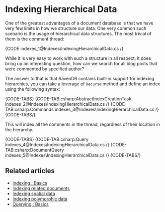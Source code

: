 # Indexing Hierarchical Data

One of the greatest advantages of a document database is that we have very few limits in how we structure our data. One very common such scenario is the usage of hierarchical data structures. The most trivial of them is the comment thread:

{CODE indexes_1@Indexes\IndexingHierarchicalData.cs /}

While it is very easy to work with such a structure in all respect, it does bring up an interesting question, how can we search for all blog posts that were commented by specified author?

The answer to that is that RavenDB contains built-in support for indexing hierarchies, you can take a leverage of `Recurse` method and define an index using the following syntax:

{CODE-TABS}
{CODE-TAB:csharp:AbstractIndexCreationTask indexes_2@Indexes\IndexingHierarchicalData.cs /}
{CODE-TAB:csharp:Commands indexes_3@Indexes\IndexingHierarchicalData.cs /}
{CODE-TABS/}

This will index all the comments in the thread, regardless of their location in the hierarchy.

{CODE-TABS}
{CODE-TAB:csharp:Query indexes_4@Indexes\IndexingHierarchicalData.cs /}
{CODE-TAB:csharp:DocumentQuery indexes_5@Indexes\IndexingHierarchicalData.cs /}
{CODE-TABS/}

## Related articles

- [Indexing : Basics](../indexes/indexing-basics)
- [Indexing related documents](../indexes/indexing-related-documents)
- [Indexing spatial data](../indexes/indexing-spatial-data)
- [Indexing polymorphic data](../indexes/indexing-polymorphic-data)
- [Querying : Basics](../indexes/querying/basics)
